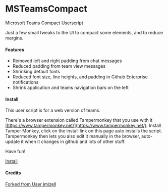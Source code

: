 # MSTeamsCompact
Microsoft Teams Compact Userscript

Just a few small tweaks to the UI to compact some elements, and to reduce margins.

#### Features
- Removed left and right padding from chat messages
- Reduced padding from team view messages
- Shrinking default fonts
- Reduced font size, line heights, and padding in Github Enterprise notifications
- Shrink application and teams navigation bars on the left

#### Install
This user script is for a web version of teams. 

There's a browser extension called Tampermonkey that you use with it [https://www.tampermonkey.net/](https://www.tampermonkey.net/). Install Tamper Monkey, click on the install link on this page auto installs the script. 
Tampermonkey then lets you also edit it manually in the browser, auto-update it when it changes in github and lots of other stuff.

Have fun!

[Install](https://raw.githubusercontent.com/kulack/MSTeamsCompact/master/script.user.js)


#### Credits
[Forked from User jmizell](https://github.com/jmizell/MSTeamsCompact)
